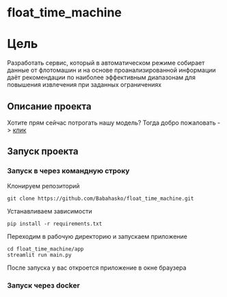 # float_time_machine
# Цель
Разработать сервис, который в автоматическом режиме собирает данные от флотомашин и на основе проанализированной информации даёт рекомендации по наиболее эффективным диапазонам для повышения извлечения при заданных ограничениях

## Описание проекта
Хотите прям сейчас потрогать нашу модель? Тогда добро пожаловать -> [клик](https://babahasko-float-time-machine-appmain-rlkayi.streamlit.app/)
## Запуск проекта
### Запуск в через командную строку
Клонируем репозиторий
```shell
git clone https://github.com/Babahasko/float_time_machine.git
```
Устанавливаем зависимости
```shell
pip install -r requirements.txt
```
Переходим в рабочую директорию и запускаем приложение
```shell
cd float_time_machine/app
streamlit run main.py
```

После запуска у вас откроется приложение в окне браузера

### Запуск через docker

